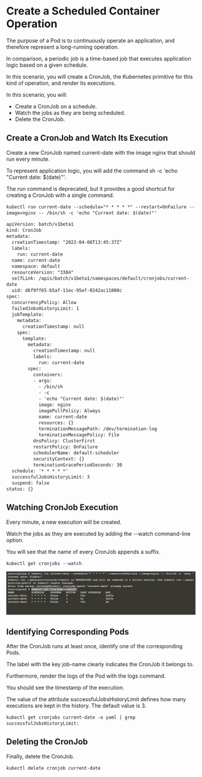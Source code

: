 #  Create a Scheduled Container Operation

The purpose of a Pod is to continuously operate an application, and therefore represent a long-running operation. 

In comparison, a periodic job is a time-based job that executes application logic based on a given schedule. 

In this scenario, you will create a CronJob, the Kubernetes primitive for this kind of operation, and render its executions.

In this scenario, you will:

* Create a CronJob on a schedule.
* Watch the jobs as they are being scheduled.
* Delete the CronJob.

## Create a CronJob and Watch Its Execution

Create a new CronJob named current-date with the image nginx that should run every minute. 

To represent application logic, you will add the command sh -c 'echo "Current date: $(date)"'. 

The run command is deprecated, but it provides a good shortcut for creating a CronJob with a single command.

```
kubectl run current-date --schedule="* * * * *" --restart=OnFailure --image=nginx -- /bin/sh -c 'echo "Current date: $(date)"'
```

```
apiVersion: batch/v1beta1
kind: CronJob
metadata:
  creationTimestamp: "2022-04-06T13:45:37Z"
  labels:
    run: current-date
  name: current-date
  namespace: default
  resourceVersion: "3384"
  selfLink: /apis/batch/v1beta1/namespaces/default/cronjobs/current-date
  uid: d6f9ff65-b5af-11ec-95ef-0242ac11000c
spec:
  concurrencyPolicy: Allow
  failedJobsHistoryLimit: 1
  jobTemplate:
    metadata:
      creationTimestamp: null
    spec:
      template:
        metadata:
          creationTimestamp: null
          labels:
            run: current-date
        spec:
          containers:
          - args:
            - /bin/sh
            - -c
            - 'echo "Current date: $(date)"'
            image: nginx
            imagePullPolicy: Always
            name: current-date
            resources: {}
            terminationMessagePath: /dev/termination-log
            terminationMessagePolicy: File
          dnsPolicy: ClusterFirst
          restartPolicy: OnFailure
          schedulerName: default-scheduler
          securityContext: {}
          terminationGracePeriodSeconds: 30
  schedule: '* * * * *'
  successfulJobsHistoryLimit: 3
  suspend: false
status: {}
```
## Watching CronJob Execution

Every minute, a new execution will be created. 

Watch the jobs as they are executed by adding the --watch command-line option.

You will see that the name of every CronJob appends a suffix.

```
kubectl get cronjobs --watch
```

![cron.png](scheduledoperation/cron.png)

## Identifying Corresponding Pods

After the CronJob runs at least once, identify one of the corresponding Pods. 

The label with the key job-name clearly indicates the CronJob it belongs to. 

Furthermore, render the logs of the Pod with the logs command. 

You should see the timestamp of the execution.

The value of the attribute successfulJobsHistoryLimit defines how many executions are kept in the history. The default value is 3.

```
kubectl get cronjobs current-date -o yaml | grep successfulJobsHistoryLimit:
```

## Deleting the CronJob

Finally, delete the CronJob.

```
kubectl delete cronjob current-date
```

